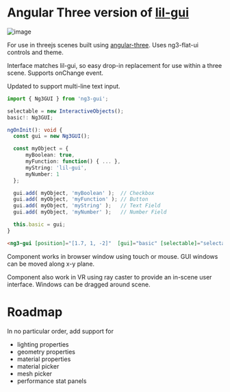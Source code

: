 # Angular Three version of [lil-gui](https://lil-gui.georgealways.com/)

![image](https://user-images.githubusercontent.com/25032599/196543108-dae2ae7c-f6d8-4b89-9b21-e93bee66376e.png)

For use in threejs scenes built using [angular-three](https://github.com/nartc/angular-three).  Uses ng3-flat-ui controls and theme.

Interface matches lil-gui, so easy drop-in replacement for use within a three scene.  Supports onChange event.

Updated to support multi-line text input.

```ts
import { Ng3GUI } from 'ng3-gui'; 

selectable = new InteractiveObjects();
basic!: Ng3GUI;

ngOnInit(): void {
  const gui = new Ng3GUI();

  const myObject = {
	  myBoolean: true,
	  myFunction: function() { ... },
	  myString: 'lil-gui',
	  myNumber: 1
  };

  gui.add( myObject, 'myBoolean' );  // Checkbox
  gui.add( myObject, 'myFunction' ); // Button
  gui.add( myObject, 'myString' );   // Text Field
  gui.add( myObject, 'myNumber' );   // Number Field

  this.basic = gui;
}
```

```html
<ng3-gui [position]="[1.7, 1, -2]"  [gui]="basic" [selectable]="selectable"></ng3-gui>
```

Component works in browser window using touch or mouse.  GUI windows can be moved along x-y plane.

Component also work in VR using ray caster to provide an in-scene user interface.  Windows can be dragged around scene.

# Roadmap
In no particular order, add support for 
* lighting properties
* geometry properties
* material properties
* material picker
* mesh picker
* performance stat panels

